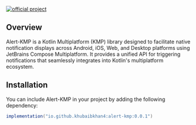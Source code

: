 [![official project](http://jb.gg/badges/official.svg)](https://confluence.jetbrains.com/display/ALL/JetBrains+on+GitHub)

## Overview

Alert-KMP is a Kotlin Multiplatform (KMP) library designed to facilitate native notification displays across Android, iOS, Web, and Desktop platforms using JetBrains Compose Multiplatform. It provides a unified API for triggering notifications that seamlessly integrates into Kotlin's multiplatform ecosystem.

## Installation

You can include Alert-KMP in your project by adding the following dependency:

```groovy
implementation("io.github.khubaibkhan4:alert-kmp:0.0.1")
